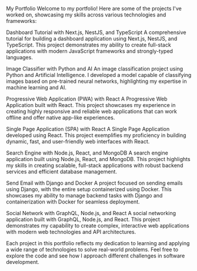 My Portfolio
Welcome to my portfolio! Here are some of the projects I've worked on, showcasing my skills across various technologies and frameworks:

Dashboard Tutorial with Next.js, NestJS, and TypeScript
A comprehensive tutorial for building a dashboard application using Next.js, NestJS, and TypeScript. This project demonstrates my ability to create full-stack applications with modern JavaScript frameworks and strongly-typed languages.

Image Classifier with Python and AI
An image classification project using Python and Artificial Intelligence. I developed a model capable of classifying images based on pre-trained neural networks, highlighting my expertise in machine learning and AI.

Progressive Web Application (PWA) with React
A Progressive Web Application built with React. This project showcases my experience in creating highly responsive and reliable web applications that can work offline and offer native app-like experiences.

Single Page Application (SPA) with React
A Single Page Application developed using React. This project exemplifies my proficiency in building dynamic, fast, and user-friendly web interfaces with React.

Search Engine with Node.js, React, and MongoDB
A search engine application built using Node.js, React, and MongoDB. This project highlights my skills in creating scalable, full-stack applications with robust backend services and efficient database management.

Send Email with Django and Docker
A project focused on sending emails using Django, with the entire setup containerized using Docker. This showcases my ability to manage backend tasks with Django and containerization with Docker for seamless deployment.

Social Network with GraphQL, Node.js, and React
A social networking application built with GraphQL, Node.js, and React. This project demonstrates my capability to create complex, interactive web applications with modern web technologies and API architectures.

Each project in this portfolio reflects my dedication to learning and applying a wide range of technologies to solve real-world problems. Feel free to explore the code and see how I approach different challenges in software development.

